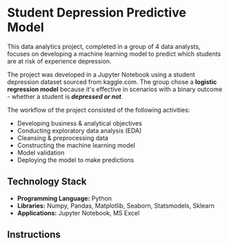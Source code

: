 # Student Depression Predictive Model

This data analytics project, completed in a group of 4 data analysts, focuses on developing a machine learning model to predict which students are at risk of experience depression.  

The project was developed in a Jupyter Notebook using a student depression dataset sourced from kaggle.com.  The group chose a **logistic regression model** because it's effective in scenarios with a binary outcome - whether a student is ***depressed or not***.  

The workflow of the project consisted of the following activities: 

- Developing business & analytical objectives
- Conducting exploratory data analysis (EDA)
- Cleansing & preprocessing data
- Constructing the machine learning model
- Model validation
- Deploying the model to make predictions

## Technology Stack

- **Programming Language:**  Python
- **Libraries:**  Numpy, Pandas, Matplotlib, Seaborn, Statsmodels, Sklearn 
- **Applications:**  Jupyter Notebook, MS Excel

## Instructions
